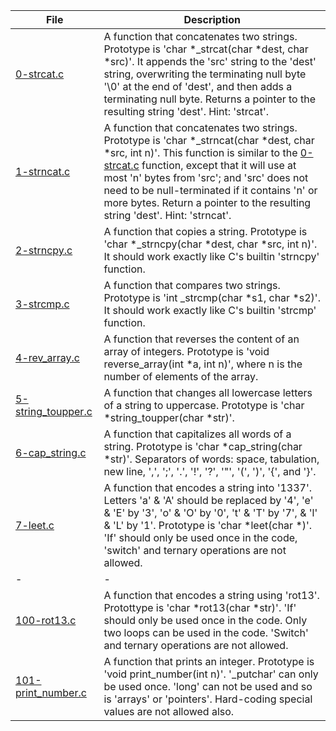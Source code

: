 |File|Description|
|-|-|
|[0-strcat.c](0-strcat.c)|A function that concatenates two strings. Prototype is 'char \*\_strcat(char \*dest, char \*src)'. It appends the 'src' string to the 'dest' string, overwriting the terminating null byte '\\0' at the end of 'dest', and then adds a terminating null byte. Returns a pointer to the resulting string 'dest'. Hint: 'strcat'.|
|[1-strncat.c](1-strncat.c)|A function that concatenates two strings. Prototype is 'char \*\_strncat(char \*dest, char \*src, int n)'. This function is similar to the [0-strcat.c]('_strcat') function, except that it will use at most 'n' bytes from 'src'; and 'src' does not need to be null-terminated if it contains 'n' or more bytes. Return a pointer to the resulting string 'dest'. Hint: 'strncat'.|
|[2-strncpy.c](2-strncpy.c)|A function that copies a string. Prototype is 'char \*\_strncpy(char \*dest, char \*src, int n)'. It should work exactly like C's builtin 'strncpy' function.|
|[3-strcmp.c](3-strcmp.c)|A function that compares two strings. Prototype is 'int \_strcmp(char \*s1, char \*s2)'. It should work exactly like C's builtin 'strcmp' function.|
|[4-rev_array.c](4-rev_array.c)|A function that reverses the content of an array of integers. Prototype is 'void reverse_array(int \*a, int n)', where n is the number of elements of the array.|
|[5-string_toupper.c](5-string_toupper.c)|A function that changes all lowercase letters of a string to uppercase. Prototype is 'char \*string_toupper(char \*str)'.|
|[6-cap_string.c](6-cap_string.c)|A function that capitalizes all words of a string. Prototype is 'char \*cap_string(char \*str)'. Separators of words: space, tabulation, new line, ',', ';', '.', '!', '?', '"', '(', ')', '{', and '}'.|
|[7-leet.c](7-leet.c)|A function that encodes a string into '1337'. Letters 'a' & 'A' should be replaced by '4', 'e' & 'E' by '3', 'o' & 'O' by '0', 't' & 'T' by '7', & 'l' & 'L' by '1'. Prototype is 'char \*leet(char \*)'. 'If' should only be used once in the code, 'switch' and ternary operations are not allowed.|
|-|-|
|[100-rot13.c](100-rot13.c)|A function that encodes a string using 'rot13'. Protottype is 'char \*rot13(char \*str)'. 'If' should only be used once in the code. Only two loops can be used in the code. 'Switch' and ternary operations are not allowed.|
|[101-print_number.c](101-print_number.c)|A function that prints an integer. Prototype is 'void print_number(int n)'. '\_putchar' can only be used once. 'long' can not be used and so is 'arrays' or 'pointers'. Hard-coding special values are not allowed also.|
